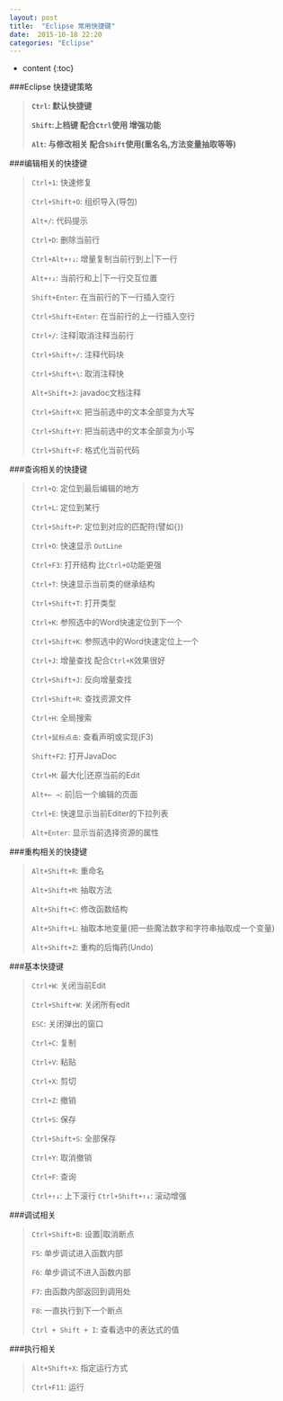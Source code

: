 ```yaml
---
layout: post
title:  "Eclipse 常用快捷键"
date:  2015-10-18 22:20
categories: "Eclipse"
---
```


* content
{:toc}


###Eclipse 快捷键策略

>**`Ctrl`: 默认快捷键**
>
>**`Shift`:上档键 配合`Ctrl`使用 增强功能**
>
>**`Alt`: 与修改相关 配合`Shift`使用(重名名,方法变量抽取等等)**

###编辑相关的快捷键

>`Ctrl+1`: 快速修复
>
>`Ctrl+Shift+O`: 组织导入(导包)
>
>`Alt+/`: 代码提示
>
>`Ctrl+D`: 删除当前行
>
>`Ctrl+Alt+↑↓`: 增量复制当前行到上\|下一行
>
>`Alt+↑↓`: 当前行和上\|下一行交互位置
>
>`Shift+Enter`: 在当前行的下一行插入空行
>
>`Ctrl+Shift+Enter`: 在当前行的上一行插入空行
>
>`Ctrl+/`: 注释\|取消注释当前行
>
>`Ctrl+Shift+/`: 注释代码块
>
>`Ctrl+Shift+\`: 取消注释快
>
>`Alt+Shift+J`: javadoc文档注释
>
>`Ctrl+Shift+X`: 把当前选中的文本全部变为大写
>
>`Ctrl+Shift+Y`: 把当前选中的文本全部变为小写
>
>`Ctrl+Shift+F`: 格式化当前代码

###查询相关的快捷键

>`Ctrl+Q`: 定位到最后编辑的地方
>
>`Ctrl+L`: 定位到某行
>
>`Ctrl+Shift+P`: 定位到对应的匹配符(譬如{})
>
>`Ctrl+O`: 快速显示 `OutLine`
>
>`Ctrl+F3`: 打开结构 比`Ctrl+O`功能更强
>
>`Ctrl+T`: 快速显示当前类的继承结构
>
>`Ctrl+Shift+T`: 打开类型
>
>`Ctrl+K`: 参照选中的Word快速定位到下一个
>
>`Ctrl+Shift+K`: 参照选中的Word快速定位上一个
>
>`Ctrl+J`: 增量查找 配合`Ctrl+K`效果很好
>
>`Ctrl+Shift+J`: 反向增量查找
>
>`Ctrl+Shift+R`: 查找资源文件
>
>`Ctrl+H`: 全局搜索
>
>`Ctrl+鼠标点击`: 查看声明或实现(F3)
>
>`Shift+F2`: 打开JavaDoc
>
>`Ctrl+M`: 最大化\|还原当前的Edit
>
>`Alt+← →`: 前\|后一个编辑的页面
>
>`Ctrl+E`: 快速显示当前Editer的下拉列表
>
>`Alt+Enter`: 显示当前选择资源的属性

###重构相关的快捷键

>`Alt+Shift+R`: 重命名 
>
>`Alt+Shift+M`: 抽取方法 
>
>`Alt+Shift+C`: 修改函数结构
>
>`Alt+Shift+L`: 抽取本地变量(把一些魔法数字和字符串抽取成一个变量)
>
>`Alt+Shift+Z`: 重构的后悔药(Undo)

###基本快捷键
    
>`Ctrl+W`: 关闭当前Edit
>
>`Ctrl+Shift+W`: 关闭所有edit
>
>`ESC`: 关闭弹出的窗口
>
>`Ctrl+C`: 复制
>
>`Ctrl+V`: 粘贴
>
>`Ctrl+X`: 剪切
>
>`Ctrl+Z`: 撤销
>
>`Ctrl+S`: 保存
>
>`Ctrl+Shift+S`: 全部保存
>
>`Ctrl+Y`: 取消撤销
>
>`Ctrl+F`: 查询
>
>`Ctrl+↑↓`: 上下滚行
>`Ctrl+Shift+↑↓`: 滚动增强

###调试相关

>`Ctrl+Shift+B`: 设置\|取消断点
>
>`F5`: 单步调试进入函数内部 
>
>`F6`: 单步调试不进入函数内部 
>
>`F7`: 由函数内部返回到调用处
>
>`F8`: 一直执行到下一个断点
>
>`Ctrl + Shift + I`: 查看选中的表达式的值

###执行相关

>`Alt+Shift+X`: 指定运行方式
>
>`Ctrl+F11`: 运行
